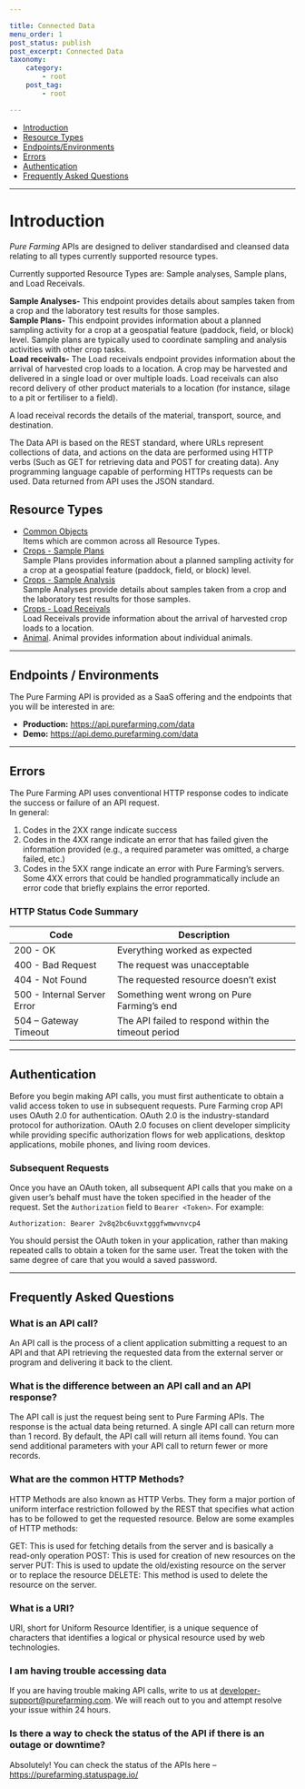 ```yaml
---

title: Connected Data
menu_order: 1
post_status: publish
post_excerpt: Connected Data
taxonomy:
    category:
        - root
    post_tag:
        - root

---
```


- [Introduction](#introduction)
- [Resource Types](#resource-types)
- [Endpoints/Environments](#endpoints-environments)
- [Errors](#errors)
- [Authentication](#authentication)
- [Frequently Asked Questions](#frequently-asked-questions)
---

# Introduction
*Pure Farming* APIs are designed to deliver standardised and cleansed data relating to all types currently supported resource types. 

Currently supported Resource Types are: Sample analyses, Sample plans, and Load Receivals.  

**Sample Analyses-** This endpoint provides details about samples taken from a crop and the laboratory test results for those samples.  
**Sample Plans-** This endpoint provides information about  a planned sampling activity for a crop  at a geospatial feature (paddock, field, or block) level. Sample plans are typically used to coordinate sampling and analysis activities with other crop tasks.  
**Load receivals-** The Load receivals endpoint provides information about the arrival of harvested crop loads to a location. A crop may be harvested and delivered in a single load or over multiple loads. Load receivals can also record delivery of other product materials to a location (for instance, silage to a pit or fertiliser to a field).

A load receival records the details of the material, transport, source, and destination.  

The Data API is based on the REST standard, where URLs represent collections of data, and actions on the data are performed using HTTP verbs (Such as GET for retrieving data and POST for creating data). Any programming language capable of performing HTTPs requests can be used. Data returned from API uses the JSON standard.  

## Resource Types
- [Common Objects](/resource-types/common.md)  
  Items which are common across all Resource Types.
- [Crops - Sample Plans](/resource-types/crops/sample-plan.md)  
  Sample Plans provides information about a planned sampling activity for a crop  at a geospatial feature (paddock, field, or block) level.
- [Crops - Sample Analysis](/resource-types/crops/sample-analysis.md)  
  Sample Analyses provide details about samples taken from a crop and the laboratory test results for those samples. 
- [Crops - Load Receivals](/resource-types/crops/load-receival.md)  
  Load Receivals provide information about the arrival of harvested crop loads to a location. 
- [Animal](/resource-types/animal/index.md). 
  Animal provides information about individual animals.

---

## Endpoints / Environments
The Pure Farming API is provided as a SaaS offering and the endpoints that you will be interested in are: 

- **Production:** https://api.purefarming.com/data  
- **Demo:** https://api.demo.purefarming.com/data 

---

## Errors
The Pure Farming API uses conventional HTTP response codes to indicate the success or failure of an API request.  
In general:
1. Codes in the 2XX range indicate success 
2. Codes in the 4XX range indicate an error that has failed given the information provided (e.g., a required parameter was omitted, a charge failed, etc.) 
3. Codes in the 5XX range indicate an error with Pure Farming’s servers.  
Some 4XX errors that could be handled programmatically include an error code that briefly explains the error reported.  

### HTTP Status Code Summary 

| Code | Description |
| ---- | ----------- |
| 200 - OK | Everything worked as expected |
| 400 - Bad Request | The request was unacceptable |
| 404 - Not Found | The requested resource doesn’t exist |
| 500 - Internal Server Error | Something went wrong on Pure Farming’s end |
| 504 – Gateway Timeout | The API failed to respond within the timeout period |

---

## Authentication
Before you begin making API calls, you must first authenticate to obtain a valid access token to use in subsequent requests. Pure Farming crop API uses OAuth 2.0 for authentication. OAuth 2.0 is the industry-standard protocol for authorization. OAuth 2.0 focuses on client developer simplicity while providing specific authorization flows for web applications, desktop applications, mobile phones, and living room devices.  

### Subsequent Requests 

Once you have an OAuth token, all subsequent API calls that you make on a given user’s behalf must have the token specified in the header of the request. Set the `Authorization` field to `Bearer <Token>`. For example: 

```
Authorization: Bearer 2v8q2bc6uvxtgggfwmwvnvcp4 
```

You should persist the OAuth token in your application, rather than making repeated calls to obtain a token for the same user. Treat the token with the same degree of care that you would a saved password.  

---

## Frequently Asked Questions
### What is an API call? 

An API call is the process of a client application submitting a request to an API and that API retrieving the requested data from the external server or program and delivering it back to the client.  

### What is the difference between an API call and an API response? 

The API call is just the request being sent to Pure Farming APIs. The response is the actual data being returned. A single API call can return more than 1 record. By default, the API call will return all items found. You can send additional parameters with your API call to return fewer or more records. 

### What are the common HTTP Methods? 

HTTP Methods are also known as HTTP Verbs. They form a major portion of uniform interface restriction followed by the REST that specifies what action has to be followed to get the requested resource. Below are some examples of HTTP methods: 

GET: This is used for fetching details from the server and is basically a read-only operation
POST: This is used for creation of new resources on the server
PUT: This is used to update the old/existing resource on the server or to replace the resource
DELETE: This method is used to delete the resource on the server.  

### What is a URI? 

URI, short for Uniform Resource Identifier, is a unique sequence of characters that identifies a logical or physical resource used by web technologies.  

### I am having trouble accessing data 

If you are having trouble making API calls, write to us at developer-support@purefarming.com. We will reach out to you and attempt resolve your issue within 24 hours.  

### Is there a way to check the status of the API if there is an outage or downtime? 
 
Absolutely! You can check the status of the APIs here – https://purefarming.statuspage.io/ 
